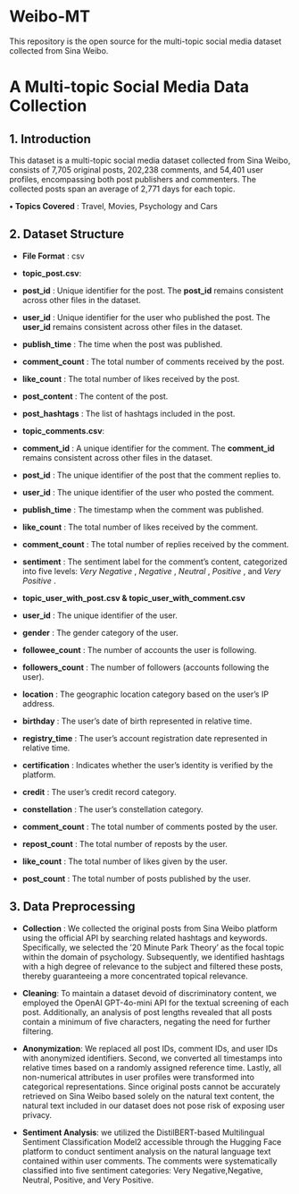 # Weibo-MT
This repository is the open source for the multi-topic social media dataset collected from Sina Weibo.
# **A Multi-topic Social Media Data Collection**

## 1. Introduction

This dataset is a multi-topic social media dataset collected from Sina Weibo, consists of 7,705 original posts, 202,238 comments, and 54,401 user profiles, encompassing both post publishers and commenters. The collected posts span an average of 2,771 days for each topic.

**•** **Topics Covered** : Travel, Movies, Psychology and Cars

## 2. Dataset Structure

-	**File Format** : csv

-	**topic_post.csv**:

-	**post_id** : Unique identifier for the post. The **post_id** remains consistent across other files in the dataset.

-	**user_id** : Unique identifier for the user who published the post. The **user_id** remains consistent across other files in the dataset.

-	**publish_time** : The time when the post was published.

-	**comment_count** : The total number of comments received by the post.

-	**like_count** : The total number of likes received by the post.

-	**post_content** : The content of the post.

-	**post_hashtags** : The list of hashtags included in the post.

-	**topic_comments.csv**:

-	**comment_id** : A unique identifier for the comment. The **comment_id** remains consistent across other files in the dataset.

-	**post_id** : The unique identifier of the post that the comment replies to.

-	**user_id** : The unique identifier of the user who posted the comment.

-	**publish_time** : The timestamp when the comment was published.

-	**like_count** : The total number of likes received by the comment.

-	**comment_count** : The total number of replies received by the comment.

-	**sentiment** : The sentiment label for the comment’s content, categorized into five levels:  *Very Negative* ,  *Negative* ,  *Neutral* ,  *Positive* , and  *Very Positive* .

-	**topic_user_with_post.csv & topic_user_with_comment.csv**

-	**user_id** : The unique identifier of the user.

-	**gender** : The gender category of the user.

-	**followee_count** : The number of accounts the user is following.

-	**followers_count** : The number of followers (accounts following the user).

-	**location** : The geographic location category based on the user’s IP address.

-	**birthday** : The user’s date of birth represented in relative time.

-	**registry_time** : The user’s account registration date represented in relative time.

-	**certification** : Indicates whether the user’s identity is verified by the platform.

-	**credit** : The user’s credit record category.

-	**constellation** : The user’s constellation category.

-	**comment_count** : The total number of comments posted by the user.

-	**repost_count** : The total number of reposts by the user.

-	**like_count** : The total number of likes given by the user.

-	**post_count** : The total number of posts published by the user.

## 3. Data Preprocessing

-	**Collection** : We collected the original posts from Sina Weibo platform using the official API by searching related hashtags and keywords. Specifically, we selected the ’20 Minute Park Theory’ as the focal topic within the domain of psychology.
Subsequently, we identified hashtags with a high degree of relevance to the subject and filtered these posts, thereby guaranteeing a more concentrated topical relevance. 

-	**Cleaning**: To maintain a dataset devoid of discriminatory content, we employed the OpenAI GPT-4o-mini API for the textual screening of each post. Additionally, an analysis of post lengths revealed that all posts contain a minimum of five characters, negating the need for further filtering. 

- **Anonymization**: We replaced all post IDs, comment IDs, and user IDs with anonymized identifiers. Second, we converted all timestamps into relative times based on a randomly assigned reference time. Lastly, all non-numerical attributes in user profiles were transformed into categorical representations. Since original posts cannot be accurately retrieved on Sina Weibo based solely on the natural text content, the natural text included in our dataset does not pose risk of exposing user
privacy.

- **Sentiment Analysis**: we utilized the DistilBERT-based Multilingual Sentiment Classification Model2 accessible through the Hugging Face platform to conduct sentiment analysis on the natural language text contained within user comments. The comments were systematically classified into five sentiment categories: Very Negative,Negative, Neutral, Positive, and Very Positive.
